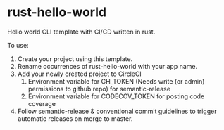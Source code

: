 # rust-hello-world
Hello world CLI template with CI/CD written in rust.

To use:
1. Create your project using this template.  
2. Rename occurrences of rust-hello-world with your app name.
3. Add your newly created project to CircleCI
    1. Environment variable for GH_TOKEN (Needs write (or admin) permissions to github repo) for semantic-release
    2. Environment variable for CODECOV_TOKEN for posting code coverage
4. Follow semantic-release & conventional commit guidelines to trigger automatic releases on merge to master.
